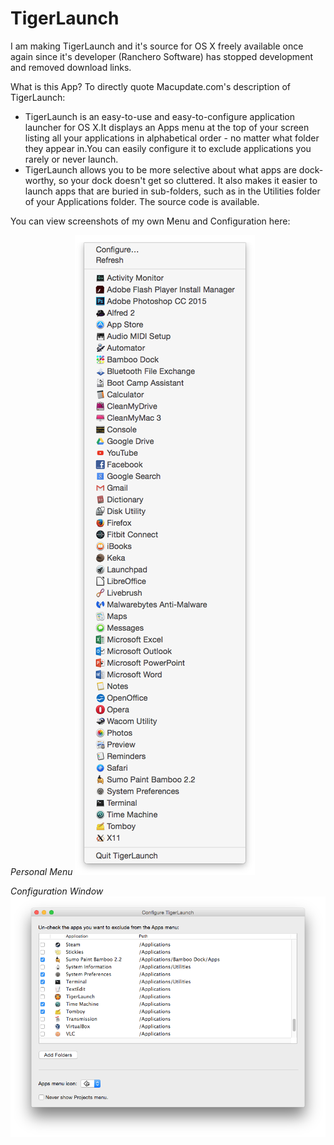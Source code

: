 # TigerLaunch
I am making TigerLaunch and it's source for OS X freely available once again since it's developer (Ranchero Software) has stopped development and removed download links.

What is this App?
To directly quote Macupdate.com's description of TigerLaunch:
 - TigerLaunch is an easy-to-use and easy-to-configure application launcher for OS X.It displays an Apps menu at the top of your screen listing all your applications in alphabetical order - no matter what folder they appear in.You can easily configure it to exclude applications you rarely or never launch.
 - TigerLaunch allows you to be more selective about what apps are dock-worthy, so your dock doesn't get so cluttered. It also makes it easier to launch apps that are buried in sub-folders, such as in the Utilities folder of your Applications folder. The source code is available.

You can view screenshots of my own Menu and Configuration here:

<i>Personal Menu</i>
![Personal Menu](https://raw.githubusercontent.com/koesherbacon/TigerLaunch/master/Screenshots/TigerLaunch%20Menu%20Example.png)

<i>Configuration Window</i>
![Configuration](https://raw.githubusercontent.com/koesherbacon/TigerLaunch/master/Screenshots/TigerLaunch%20Configuration%20Example.png)
